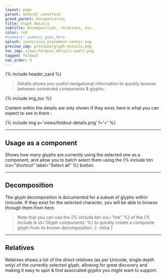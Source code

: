 ```yaml
---
layout: page
parent: General interface
grand_parent: Documentation
title: Glyph details
subtitle: Decomposition, relatives, etc.
color: red
#summary: summary_goes_here
splash: icons/icon_placement-center.svg
preview_img: previews/glyph-details.png
toc_img: views/foldout-details-small.png
tagged: foldout
nav_order: 9
---
```


{% include header_card %}

>Details shows you useful navigational information to quickly browse between connected components & glyphs.

{% include img_toc %}

Content within the details are only shown if they exist; here is what you can expect to see in there :

{% include img a='views/foldout-details.png' f='<' %} 

---

## Usage as a component

Shows how many glyphs are currently using the selected one as a component, and allow you to batch select them using the {% include btn ico="shortcut" label="Select all" %} button.

---

## Decomposition

The glyph decomposition is documented for a subset of glyphs within Unicode. If they exist for the selected character, you will be able to browse through them from here.  
> Note that you can use the {% include btn ico="link" %} of the {% include lk id='Glyph components' %} to quickly create a composite glyph from its known decomposition.
{: .infos }

---

## Relatives

Relatives shows a list of the direct relatives (as per Unicode, single depth only) of the currently selected glyph, allowing for great discovery and making it easy to spot & find associated glyphs you might want to support.